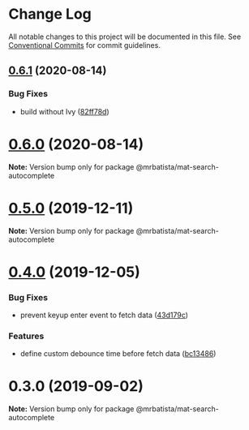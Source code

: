 # Change Log

All notable changes to this project will be documented in this file.
See [Conventional Commits](https://conventionalcommits.org) for commit guidelines.

## [0.6.1](https://github.com/mrbatista/ngx-material-components/compare/@mrbatista/mat-search-autocomplete@0.6.0...@mrbatista/mat-search-autocomplete@0.6.1) (2020-08-14)


### Bug Fixes

* build without Ivy ([82ff78d](https://github.com/mrbatista/ngx-material-components/commit/82ff78d062e9f770fe73a0b341a3c164629d53af))





# [0.6.0](https://github.com/mrbatista/ngx-material-components/compare/@mrbatista/mat-search-autocomplete@0.5.0...@mrbatista/mat-search-autocomplete@0.6.0) (2020-08-14)

**Note:** Version bump only for package @mrbatista/mat-search-autocomplete





# [0.5.0](https://github.com/mrbatista/ngx-material-components/compare/@mrbatista/mat-search-autocomplete@0.4.0...@mrbatista/mat-search-autocomplete@0.5.0) (2019-12-11)

**Note:** Version bump only for package @mrbatista/mat-search-autocomplete





# [0.4.0](https://github.com/mrbatista/ngx-material-components/compare/@mrbatista/mat-search-autocomplete@0.3.0...@mrbatista/mat-search-autocomplete@0.4.0) (2019-12-05)


### Bug Fixes

* prevent keyup enter event to fetch data ([43d179c](https://github.com/mrbatista/ngx-material-components/commit/43d179c))


### Features

* define custom debounce time before fetch data ([bc13486](https://github.com/mrbatista/ngx-material-components/commit/bc13486))





# 0.3.0 (2019-09-02)

**Note:** Version bump only for package @mrbatista/mat-search-autocomplete
